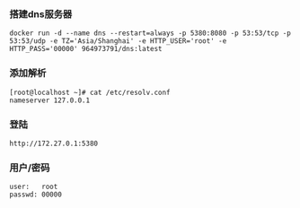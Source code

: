 ### 搭建dns服务器

```
docker run -d --name dns --restart=always -p 5380:8080 -p 53:53/tcp -p 53:53/udp -e TZ='Asia/Shanghai' -e HTTP_USER='root' -e HTTP_PASS='00000' 964973791/dns:latest
```

### 添加解析

```
[root@localhost ~]# cat /etc/resolv.conf
nameserver 127.0.0.1
```

### 登陆

```
http://172.27.0.1:5380
```

### 用户/密码

```
user:   root
passwd: 00000
```

